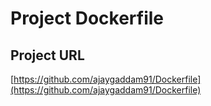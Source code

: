 # Project Dockerfile

## Project URL

[https://github.com/ajaygaddam91/Dockerfile](https://github.com/ajaygaddam91/Dockerfile)


